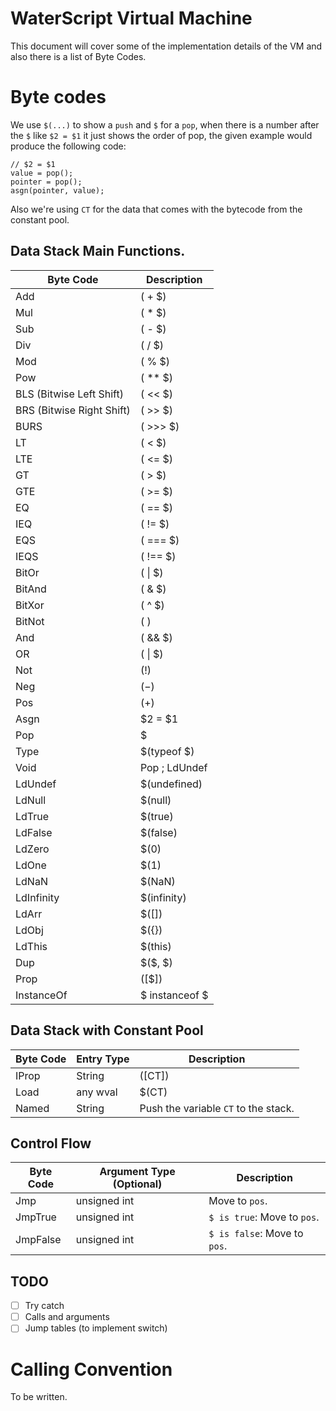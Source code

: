 # WaterScript Virtual Machine

This document will cover some of the implementation details of the VM and also
there is a list of Byte Codes.

# Byte codes

We use `$(...)` to show a `push` and `$` for a `pop`, when there is a number
after the `$` like `$2 = $1` it just shows the order of pop, the given example
would produce the following code:

```
// $2 = $1
value = pop();
pointer = pop();
asgn(pointer, value);
```

Also we're using `CT` for the data that comes with the bytecode from the
constant pool.

## Data Stack Main Functions.

| Byte Code                 | Description    |
| ------------------------- | -------------- |
| Add                       | $($ + \$)      |
| Mul                       | $($ \* \$)     |
| Sub                       | $($ - \$)      |
| Div                       | $($ / \$)      |
| Mod                       | $($ % \$)      |
| Pow                       | $($ \*\* \$)   |
| BLS (Bitwise Left Shift)  | $($ << \$)     |
| BRS (Bitwise Right Shift) | $($ >> \$)     |
| BURS                      | $($ >>> \$)    |
| LT                        | $($ < \$)      |
| LTE                       | $($ <= \$)     |
| GT                        | $($ > \$)      |
| GTE                       | $($ >= \$)     |
| EQ                        | $($ == \$)     |
| IEQ                       | $($ != \$)     |
| EQS                       | $($ === \$)    |
| IEQS                      | $($ !== \$)    |
| BitOr                     | $($ \| \$)     |
| BitAnd                    | $($ & \$)      |
| BitXor                    | $($ ^ \$)      |
| BitNot                    | $(~$)          |
| And                       | $($ && \$)     |
| OR                        | $($ \| \$)     |
| Not                       | $(!$)          |
| Neg                       | $(-$)          |
| Pos                       | $(+$)          |
| Asgn                      | $2 = \$1       |
| Pop                       | \$             |
| Type                      | $(typeof \$)   |
| Void                      | Pop ; LdUndef  |
| LdUndef                   | \$(undefined)  |
| LdNull                    | \$(null)       |
| LdTrue                    | \$(true)       |
| LdFalse                   | \$(false)      |
| LdZero                    | \$(0)          |
| LdOne                     | \$(1)          |
| LdNaN                     | \$(NaN)        |
| LdInfinity                | \$(infinity)   |
| LdArr                     | \$([])         |
| LdObj                     | \$({})         |
| LdThis                    | \$(this)       |
| Dup                       | \$($, $)       |
| Prop                      | $($[$])        |
| InstanceOf                | $ instanceof $ |

## Data Stack with Constant Pool

| Byte Code | Entry Type | Description                          |
| --------- | ---------- | ------------------------------------ |
| IProp     | String     | $($[CT])                             |
| Load      | any wval   | \$(CT)                               |
| Named     | String     | Push the variable `CT` to the stack. |

## Control Flow

| Byte Code | Argument Type (Optional) | Description                  |
| --------- | ------------------------ | ---------------------------- |
| Jmp       | unsigned int             | Move to `pos`.               |
| JmpTrue   | unsigned int             | `$ is true`: Move to `pos`.  |
| JmpFalse  | unsigned int             | `$ is false`: Move to `pos`. |

## TODO

- [ ] Try catch
- [ ] Calls and arguments
- [ ] Jump tables (to implement switch)

# Calling Convention

To be written.
